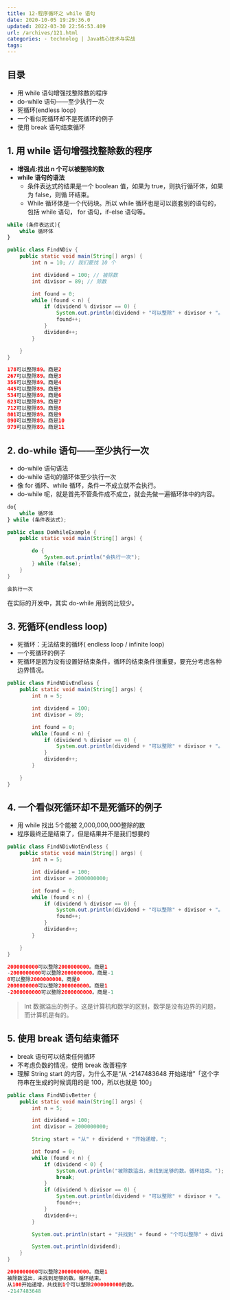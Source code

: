 ```yaml
---
title: 12-程序循环之 while 语句
date: 2020-10-05 19:29:36.0
updated: 2022-03-30 22:56:53.409
url: /archives/121.html
categories: - technolog | Java核心技术与实战
tags: 
---
```




## 目录

*   用 while 语句增强找整除数的程序
*   do-while 语句——至少执行一次
*   死循环(endless loop)
*   一个看似死循环却不是死循环的例子
*   使用 break 语句结束循环

## 1\. 用 while 语句增强找整除数的程序

*   **增强点:找出 n 个可以被整除的数**
*   **while 语句的语法**
    *   条件表达式的结果是一个 boolean 值，如果为 true，则执行循环体，如果为 false，则循 环结束。
    *   While 循环体是一个代码块。所以 while 循环也是可以嵌套别的语句的，包括 while 语句， for 语句，if-else 语句等。

```python
while (条件表达式){ 
    while 循环体
}
```

```java
public class FindNDiv {
    public static void main(String[] args) {
        int n = 10; // 我们要找 10 个

        int dividend = 100; // 被除数
        int divisor = 89; // 除数

        int found = 0;
        while (found < n) {
            if (dividend % divisor == 0) {
                System.out.println(dividend + "可以整除" + divisor + "。商是" + dividend / divisor);
                found++;
            }
            dividend++;
        }

    }
}
```

```java
178可以整除89。商是2
267可以整除89。商是3
356可以整除89。商是4
445可以整除89。商是5
534可以整除89。商是6
623可以整除89。商是7
712可以整除89。商是8
801可以整除89。商是9
890可以整除89。商是10
979可以整除89。商是11
```

## 2\. do-while 语句——至少执行一次

*   do-while 语句语法
*   do-while 语句的循环体至少执行一次
*   像 for 循环、while 循环，条件一不成立就不会执行。
*   do-while 呢，就是首先不管条件成不成立，就会先做一遍循环体中的内容。

```python
do{
    while 循环体
} while (条件表达式);
```

```java
public class DoWhileExample {
    public static void main(String[] args) {

        do {
            System.out.println("会执行一次");
        } while (false);
    }
}
```

```java
会执行一次
```

在实际的开发中，其实 do-while 用到的比较少。

## 3\. 死循环(endless loop)

*   死循环：无法结束的循环( endless loop / infinite loop)
*   一个死循环的例子
*   死循环是因为没有设置好结束条件，循环的结束条件很重要，要充分考虑各种 边界情况。

```java
public class FindNDivEndless {
    public static void main(String[] args) {
        int n = 5;

        int dividend = 100;
        int divisor = 89;

        int found = 0;
        while (found < n) {
            if (dividend % divisor == 0) {
                System.out.println(dividend + "可以整除" + divisor + "。商是" + dividend / divisor);
            }
            dividend++;
        }

    }
}
```

## 4\. 一个看似死循环却不是死循环的例子

*   用 while 找出 5个能被 2,000,000,000整除的数
*   程序最终还是结束了，但是结果并不是我们想要的

```java
public class FindNDivNotEndless {
    public static void main(String[] args) {
        int n = 5;

        int dividend = 100;
        int divisor = 2000000000;

        int found = 0;
        while (found < n) {
            if (dividend % divisor == 0) {
                System.out.println(dividend + "可以整除" + divisor + "。商是" + dividend / divisor);
                found++;
            }
            dividend++;
        }

    }
}
```

```java
2000000000可以整除2000000000。商是1
-2000000000可以整除2000000000。商是-1
0可以整除2000000000。商是0
2000000000可以整除2000000000。商是1
-2000000000可以整除2000000000。商是-1
```

> Int 数据溢出的例子。这是计算机和数学的区别，数学是没有边界的问题，而计算机是有的。

## 5\. 使用 break 语句结束循环

*   break 语句可以结束任何循环
*   不考虑负数的情况，使用 break 改善程序
*   理解 String start 的内容，为什么不是“从 -2147483648 开始递增”「这个字符串在生成的时候调用的是 100，所以也就是 100」

```java
public class FindNDivBetter {
    public static void main(String[] args) {
        int n = 5;

        int dividend = 100;
        int divisor = 2000000000;

        String start = "从" + dividend + "开始递增，";

        int found = 0;
        while (found < n) {
            if (dividend < 0) {
                System.out.println("被除数溢出，未找到足够的数。循环结束。");
                break;
            }
            if (dividend % divisor == 0) {
                System.out.println(dividend + "可以整除" + divisor + "。商是" + dividend / divisor);
                found++;
            }
            dividend++;
        }

        System.out.println(start + "共找到" + found + "个可以整除" + divisor + "的数。");

        System.out.println(dividend);
    }
}
```

```java
2000000000可以整除2000000000。商是1
被除数溢出，未找到足够的数。循环结束。
从100开始递增，共找到1个可以整除2000000000的数。
-2147483648
```